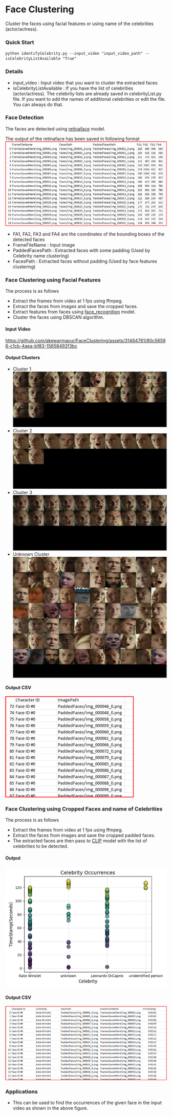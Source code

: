 # Face Clustering
Cluster the faces using facial features or using name of the celebrities (actor/actress).

### Quick Start

```
python identifyCelebrity.py --input_video "input_video_path" --isCelebrityListAvailable "True"
```
### Details
* input_video : Input video that you want to cluster the extracted faces 
* isCelebrityListAvailable : If you have the list of celebrities (actor/actress). The celebrity lists are already saved in celebrityList.py file. If you want to add the names of additional celebrities or edit the file. You can always do that.

### Face Detection
The faces are detected using [retinaface](https://github.com/serengil/retinaface) model.

The output of the retinaface has been saved in following format
![img_2.png](read_me_images/img_2.png)

* FA1, FA2, FA3 and FA4 are the coordinates of the bounding boxes of the detected faces
* FrameFileName : Input image
* PaddedFacesPath : Extracted faces with some padding (Used by Celebrity name clustering)
* FacesPath : Extracted faces without padding (Used by face features clustering)

### Face Clustering using Facial Features
The process is as follows
* Extract the frames from video at 1 fps using ffmpeg.
* Extract the faces from images and save the cropped faces.
* Extract features from faces using [face_recognition](https://github.com/ageitgey/face_recognition) model.
* Cluster the faces using DBSCAN algorithm.

#### Input Video
https://github.com/akewarmayur/FaceClustering/assets/31464781/80c56596-c1cb-4aea-bf83-15658492f3bc

#### Output Clusters
* Cluster 1
![img_3.png](read_me_images/img_3.png)
* Cluster 2
![img_4.png](read_me_images/img_4.png)
* Cluster 3
![img_5.png](read_me_images/img_5.png)
* Unknown Cluster
![img_6.png](read_me_images/img_6.png)

#### Output CSV
![img_7.png](read_me_images/img_7.png)


### Face Clustering using Cropped Faces and name of Celebrities
The process is as follows
* Extract the frames from video at 1 fps using ffmpeg.
* Extract the faces from images and save the cropped padded faces.
* The extracted faces are then pass to [CLIP](https://github.com/openai/CLIP) model with the list of celebrities to be detected.

#### Output
![img_8.png](read_me_images/img_8.png)

#### Output CSV
![img_9.png](read_me_images/img_9.png)


### Applications
* This can be used to find the occurrences of the given face in the input video as shown in the above figure.

